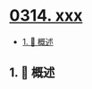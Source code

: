 # [0314. xxx](https://github.com/Tdahuyou/TNotes.leetcode/tree/main/notes/0314.%20xxx)

<!-- region:toc -->

- [1. 📝 概述](#1--概述)

<!-- endregion:toc -->

## 1. 📝 概述
